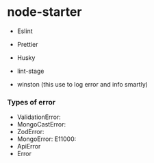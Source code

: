 # node-starter

- Eslint
- Prettier
- Husky
- lint-stage

- winston (this use to log error and info smartly)

### Types of error

- ValidationError:
- MongoCastError:
- ZodError:
- MongoError: E11000:
- ApiError
- Error
